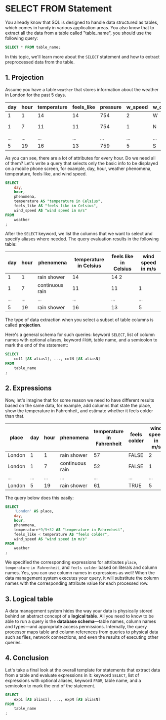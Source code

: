 # SELECT FROM Statement

You already know that SQL is designed to handle data structured as tables, which comes in handy in various application areas. You also know that to extract all the data from a table called "table_name", you should use the following query:
```sql
SELECT * FROM table_name;
```

In this topic, we'll learn more about the `SELECT` statement and how to extract preprocessed data from the table.

## 1. Projection

Assume you have a table `weather` that stores information about the weather in London for the past 5 days.

|   day | 	hour |	temperature |	feels_like |	pressure 	|w_speed |	w_dir |	w_gusts 	|humidity 	|phenomena|
| --- | --- | --- | --- | --- | --- | --- | ---- | --- | ----|
|1 |	1 	|14 |	14 	|754 |	2 |	W 	|8 	|88 	|rain shower|
|1 |	7 	|11 |	11 	|754 |	1 |	N 	|1 |	92 	|continuous rain|
|... 	|... |	... 	|... 	|... |	... |	... |	... |	... |	...|
|5| 	19 |	16 |	13 	|759 	|5 |	S |	11 	|93 	|rain shower|

As you can see, there are a lot of attributes for every hour. Do we need all of them? Let's write a query that selects only the basic info to be displayed on a mobile phone screen, for example, day, hour, weather phenomena, temperature, feels like, and wind speed.
```sql
SELECT
    day, 
    hour,
    phenomena,
    temperature AS "temperature in Celsius",
    feels_like AS "feels like in Celsius",
    wind_speed AS "wind speed in m/s"
FROM
    weather
;
```

After the `SELECT` keyword, we list the columns that we want to select and specify aliases where needed. The query evaluation results in the following table:

|day |	hour 	|phenomena| 	temperature in Celsius| 	feels like in Celsius |	wind speed in m/s|
| -- | --- | --- | --- | ---- | --- |
|1 |	1 |	rain shower |	14 	|14 	2|
|1 |	7 |	continuous rain |	11 	|11 	|1|
|...| 	... |	... 	|... 	|... |	...|
|5 	|19 	|rain shower |	16 |	13 	|5|

The type of data extraction when you select a subset of table columns is called **projection**.

Here's a general schema for such queries: keyword `SELECT`, list of column names with optional aliases, keyword `FROM`, table name, and a semicolon to mark the end of the statement:
```sql
SELECT
    col1 [AS alias1], ..., colN [AS aliasN]  
FROM
    table_name
;
```


## 2. Expressions

Now, let's imagine that for some reason we need to have different results based on the same data, for example, add columns that state the place, show the temperature in Fahrenheit, and estimate whether it feels colder than that.

| place 	|day 	|hour |	phenomena 	|temperature in Fahrenheit |	feels colder |	wind speed in m/s|
| ---- | ---- | ----- | ---- | ---- |---- |---- |
|London |	1 |	1 	|rain shower |	57 |	FALSE |	2|
|London |	1 |	7 	|continuous rain |	52 	|FALSE |	1|
|... 	|... |	... |	... 	|... 	|... |	...|
|London |	5 	|19 	|rain shower 	|61 |	TRUE |5|

The query below does this easily:
```sql
SELECT
    'London' AS place,
    day, 
    hour,
    phenomena,
    temperature*9/5+32 AS "temperature in Fahrenheit",
    feels_like < temperature AS "feels colder",
    wind_speed AS "wind speed in m/s"
FROM
    weather
;
```

We specified the corresponding expressions for attributes `place`, `temperature` `in Fahrenheit`, and `feels colder` based on literals and column names. Yes, you can use column names in expressions as well! When the data management system executes your query, it will substitute the column names with the corresponding attribute value for each processed row.

## 3. Logical table

A data management system hides the way your data is physically stored behind an abstract concept of a **logical table**. All you need to know to be able to run a query is the **database schema**—table names, column names and types—and appropriate access permissions. Internally, the query processor maps table and column references from queries to physical data such as files, network connections, and even the results of executing other queries.

## 4. Conclusion

Let's take a final look at the overall template for statements that extract data from a table and evaluate expressions in it: keyword `SELECT`, list of expressions with optional aliases, keyword `FROM`, table name, and a semicolon to mark the end of the statement.
```sql
SELECT
    exp1 [AS alias1], ..., expN [AS aliasN]  
FROM
    table_name
;
```
